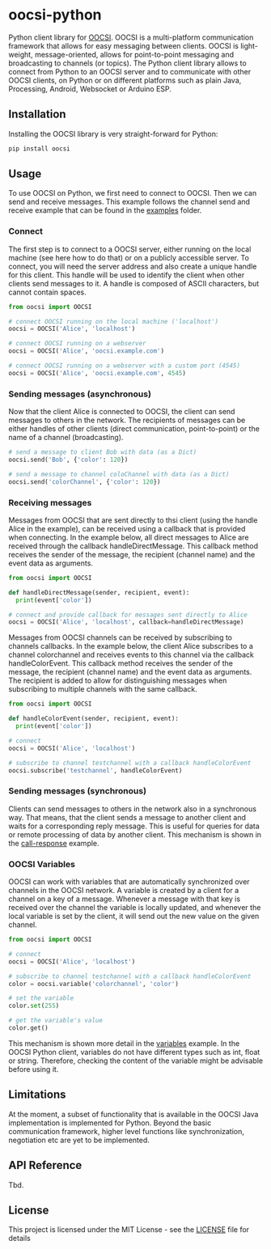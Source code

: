 # oocsi-python
Python client library for [OOCSI](https://github.com/iddi/oocsi). OOCSI is a multi-platform communication framework that allows for easy messaging between clients. OOCSI is light-weight, message-oriented, allows for point-to-point messaging and broadcasting to channels (or topics). The Python client library allows to connect from Python to an OOCSI server and to communicate with other OOCSI clients, on Python or on different platforms such as plain Java, Processing, Android, Websocket or Arduino ESP.

## Installation
Installing the OOCSI library is very straight-forward for Python:

```bash
pip install oocsi
```

## Usage
To use OOCSI on Python, we first need to connect to OOCSI. Then we can send and receive messages. This example follows the channel send and receive example that can be found in the [examples](examples/) folder.

### Connect
The first step is to connect to a OOCSI server, either running on the local machine (see here how to do that) or on a publicly accessible server. To connect, you will need the server address and also create a unique handle for this client. This handle will be used to identify the client when other clients send messages to it. A handle is composed of ASCII characters, but cannot contain spaces.

```python
from oocsi import OOCSI

# connect OOCSI running on the local machine ('localhost')
oocsi = OOCSI('Alice', 'localhost')

# connect OOCSI running on a webserver
oocsi = OOCSI('Alice', 'oocsi.example.com')

# connect OOCSI running on a webserver with a custom port (4545)
oocsi = OOCSI('Alice', 'oocsi.example.com', 4545)
```  

### Sending messages (asynchronous)

Now that the client Alice is connected to OOCSI, the client can send messages to others in the network. The recipients of messages can be either handles of other clients (direct communication, point-to-point) or the name of a channel (broadcasting).

```python
# send a message to client Bob with data (as a Dict)
oocsi.send('Bob', {'color': 120})

# send a message to channel coloChannel with data (as a Dict)
oocsi.send('colorChannel', {'color': 120})
```  

### Receiving messages
Messages from OOCSI that are sent directly to thsi client (using the handle Alice in the example), can be received using a callback that is provided when connecting. In the example below, all direct messages to Alice are received through the callback handleDirectMessage. This callback method receives the sender of the message, the recipient (channel name) and the event data as arguments. 

```python
from oocsi import OOCSI

def handleDirectMessage(sender, recipient, event):
  print(event['color'])

# connect and provide callback for messages sent directly to Alice
oocsi = OOCSI('Alice', 'localhost', callback=handleDirectMessage)

```  

Messages from OOCSI channels can be received by subscribing to channels callbacks. In the example below, the client Alice subscribes to a channel colorchannel and receives events to this channel via the callback handleColorEvent. This callback method receives the sender of the message, the recipient (channel name) and the event data as arguments. The recipient is added to allow for distinguishing messages when subscribing to multiple channels with the same callback.

```python
from oocsi import OOCSI

def handleColorEvent(sender, recipient, event):
  print(event['color'])

# connect 
oocsi = OOCSI('Alice', 'localhost')

# subscribe to channel testchannel with a callback handleColorEvent
oocsi.subscribe('testchannel', handleColorEvent)
```  

### Sending messages (synchronous)
Clients can send messages to others in the network also in a synchronous way. That means, that the client sends a message to another client and waits for a corresponding reply message. This is useful for queries for data or remote processing of data by another client.
This mechanism is shown in the [call-response](examples/callResponse.py) example.


### OOCSI Variables
OOCSI can work with variables that are automatically synchronized over channels in the OOCSI network. A variable is created by a client for a channel on a key of a message. Whenever a message with that key is received over the channel the variable is locally updated, and whenever the local variable is set by the client, it will send out the new value on the given channel. 

```python
from oocsi import OOCSI

# connect 
oocsi = OOCSI('Alice', 'localhost')

# subscribe to channel testchannel with a callback handleColorEvent
color = oocsi.variable('colorchannel', 'color')

# set the variable 
color.set(255)

# get the variable's value
color.get()

```  


This mechanism is shown more detail in the [variables](examples/variables.py) example. In the OOCSI Python client, variables do not have different types such as int, float or string. Therefore, checking the content of the variable might be advisable before using it.  
 


## Limitations
At the moment, a subset of functionality that is available in the OOCSI Java implementation is implemented for Python. Beyond the basic communication framework, higher level functions like synchronization, negotiation etc are yet to be implemented.


## API Reference
Tbd.


## License
This project is licensed under the MIT License - see the [LICENSE](LICENSE) file for details
